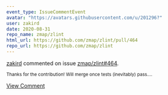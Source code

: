 ```yaml
---
event_type: IssueCommentEvent
avatar: "https://avatars.githubusercontent.com/u/201296?"
user: zakird
date: 2020-08-31
repo_name: zmap/zlint
html_url: https://github.com/zmap/zlint/pull/464
repo_url: https://github.com/zmap/zlint
---
```


<a href='https://github.com/zakird' target='_blank'>zakird</a> commented on issue <a href='https://github.com/zmap/zlint/pull/464' target='_blank'>zmap/zlint#464</a>.

<small>Thanks for the contribution! Will merge once tests (inevitably) pass....</small>

<a href='https://github.com/zmap/zlint/pull/464' target='_blank'>View Comment</a>